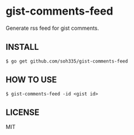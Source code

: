 # gist-comments-feed

Generate rss feed for gist comments.

## INSTALL

```
$ go get github.com/soh335/gist-comments-feed
```

## HOW TO USE

```
$ gist-comments-feed -id <gist id>
```

## LICENSE

MIT
